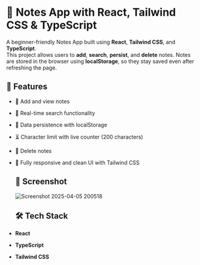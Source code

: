 # 📝 Notes App with React, Tailwind CSS & TypeScript

A beginner-friendly Notes App built using **React**, **Tailwind CSS**, and **TypeScript**.  
This project allows users to **add**, **search**, **persist**, and **delete** notes. Notes are stored in the browser using **localStorage**, so they stay saved even after refreshing the page.

## 🚀 Features

- 🧠 Add and view notes
- 🔎 Real-time search functionality
- 💾 Data persistence with localStorage
- ⏳ Character limit with live counter (200 characters)
- 🧹 Delete notes
- 🎨 Fully responsive and clean UI with Tailwind CSS

  ## 📸 Screenshot

  ![Screenshot 2025-04-05 200518](https://github.com/user-attachments/assets/30e6cc23-3223-429c-b2dd-420cb33bead1)

  ## 🛠️ Tech Stack

- **React**
- **TypeScript**
- **Tailwind CSS**




